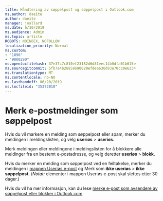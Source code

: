 ```yaml
---
title: Håndtering av søppelpost og søppelpost i Outlook.com
ms.author: daeite
author: daeite
manager: joallard
ms.date: 6/10/2019
ms.audience: Admin
ms.topic: article
ROBOTS: NOINDEX, NOFOLLOW
localization_priority: Normal
ms.custom:
- "1896"
- "9000290"
ms.openlocfilehash: 37e37c7c810ef23182d6d31eec14b0dfa01b615e
ms.sourcegitcommit: 5fb7a4b28859690020efdea630d03e70cc0e6334
ms.translationtype: MT
ms.contentlocale: nb-NO
ms.lasthandoff: 06/28/2019
ms.locfileid: "35372018"
---
```

# <a name="mark-email-messages-as-junk"></a>Merk e-postmeldinger som søppelpost

Hvis du vil markere en melding som søppelpost eller spam, merker du meldingen i meldingslisten, og velg **useriøs** > **useriøs**.

Merk meldingen eller meldingene i meldingslisten for å blokkere alle meldinger fra en bestemt e-postadresse, og velg deretter **useriøs** > **blokk**.

Hvis du merker en melding som søppelpost ved en feiltakelse, merker du meldingen i [mappen Useriøs e-post](https://outlook.live.com/mail/junkemail) og Merk som **ikke useriøs** > **ikke søppelpost**. (*Notat:* elementer i mappen Useriøs e-post skal slettes etter 30 dager.)

Hvis du vil ha mer informasjon, kan du lese [merke e-post som avsendere av søppelpost eller blokker i Outlook.com](https://support.office.com/article/a3ece97b-82f8-4a5e-9ac3-e92fa6427ae4).